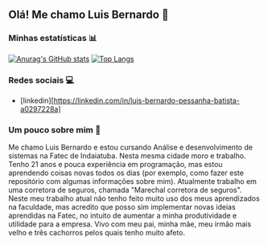 ## Olá! Me chamo Luis Bernardo 👋

### Minhas estatísticas 📊

[![Anurag's GitHub stats](https://github-readme-stats.vercel.app/api?username=lbpb293)](https://github.com/anuraghazra/github-readme-stats)
[![Top Langs](https://github-readme-stats.vercel.app/api/top-langs/?username=lbpb293)](https://github.com/anuraghazra/github-readme-stats)

### Redes sociais 💻

- [linkedin][https://linkedin.com/in/luis-bernardo-pessanha-batista-a0297228a]

### Um pouco sobre mim 👨

Me chamo Luis Bernardo e estou cursando Análise e desenvolvimento de sistemas na Fatec de Indaiatuba. Nesta mesma cidade moro e trabalho. Tenho 21 anos e pouca experiência em programação, mas estou aprendendo coisas novas todos os dias (por exemplo, como fazer este repositório com algumas informações sobre mim). Atualmente trabalho em uma corretora de seguros, chamada "Marechal corretora de seguros". Neste meu trabalho atual não tenho feito muito uso dos meus aprendizados na faculdade, mas acredito que posso sim implementar novas ideias aprendidas na Fatec, no intuito de aumentar a minha produtividade e utilidade para a empresa. Vivo com meu pai, minha mãe, meu irmão mais velho e três cachorros pelos quais tenho muito afeto.
